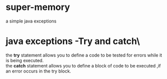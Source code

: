 # super-memory
a simple java exceptions

# java exceptions -Try and catch\
the __try__ statement allows you to define a code to be tested for errors while  it is being executed.\
the __catch__ statement allows you to define   a block of code to be executed ,if an error occurs in the try block.
